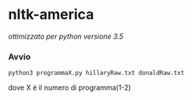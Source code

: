 # nltk-america

_ottimizzato per python versione 3.5_

### Avvio

```python3 programmaX.py hillaryRaw.txt donaldRaw.txt```

dove X è il numero di programma(1-2)
